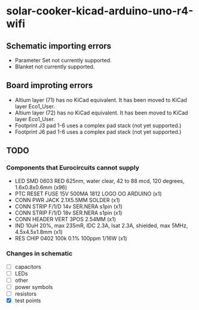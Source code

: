 # solar-cooker-kicad-arduino-uno-r4-wifi

## Schematic importing errors

- Parameter Set not currently supported.
- Blanket not currently supported.

## Board improting errors

- Altium layer (71) has no KiCad equivalent. It has been moved to KiCad layer Eco1_User.
- Altium layer (72) has no KiCad equivalent. It has been moved to KiCad layer Eco1_User.
- Footprint J3 pad 1-6 uses a complex pad stack (not yet supported.)
- Footprint J6 pad 1-6 uses a complex pad stack (not yet supported.)

## TODO

### Components that Eurocircuits cannot supply

- LED SMD 0603 RED 625nm, water clear, 42 to 88 mcd, 120 degrees, 1.6x0.8x0.6mm (x96)
- PTC RESET FUSE 15V 500MA 1812 LOGO OO ARDUINO (x1)
- CONN PWR JACK 2.1X5.5MM SOLDER (x1)
- CONN STRIP F/1/D 14v SER.NERA s1pin (x1)
- CONN STRIP F/1/D 18v SER.NERA s1pin (x1)
- CONN HEADER VERT 3POS 2.54MM (x1)
- IND 10uH 20%, max 235mR, IDC 2.3A, Isat 2.3A, shielded, max 5MHz, 4.5x4.5x1.8mm (x1)
- RES CHIP 0402 100k 0.1% 100ppm 1/16W (x1)

### Changes in schematic

- [ ] capacitors
- [ ] LEDs
- [ ] other
- [ ] power symbols
- [ ] resistors
- [x] test points
